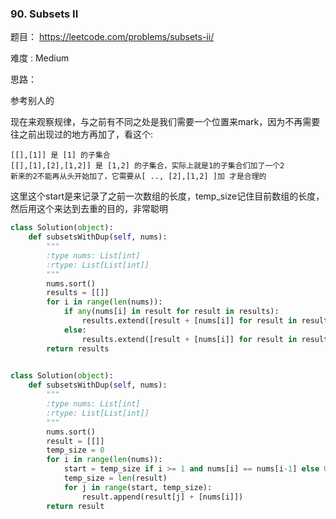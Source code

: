 ### 90. Subsets II

题目： 
<https://leetcode.com/problems/subsets-ii/>


难度 : Medium


思路：


参考别人的

现在来观察规律，与之前有不同之处是我们需要一个位置来mark，因为不再需要往之前出现过的地方再加了，看这个:


```
[[],[1]] 是 [1] 的子集合
[[],[1],[2],[1,2]] 是 [1,2] 的子集合，实际上就是1的子集合们加了一个2
新来的2不能再从头开始加了，它需要从[ .., [2],[1,2] ]加 才是合理的
```


这里这个start是来记录了之前一次数组的长度，temp_size记住目前数组的长度，然后用这个来达到去重的目的，非常聪明



```python
class Solution(object):
    def subsetsWithDup(self, nums):
        """
        :type nums: List[int]
        :rtype: List[List[int]]
        """
        nums.sort()
        results = [[]]
        for i in range(len(nums)):
            if any(nums[i] in result for result in results):
                results.extend([result + [nums[i]] for result in results if result.count(nums[i]) == i - nums.index(nums[i])])
            else:
                results.extend([result + [nums[i]] for result in results])
        return results
        
```



```python
class Solution(object):
    def subsetsWithDup(self, nums):
        """
        :type nums: List[int]
        :rtype: List[List[int]]
        """
        nums.sort()
        result = [[]]
        temp_size = 0
        for i in range(len(nums)):
        	start = temp_size if i >= 1 and nums[i] == nums[i-1] else 0
        	temp_size = len(result)
        	for j in range(start, temp_size):
        		result.append(result[j] + [nums[i]])
        return result
        
```

